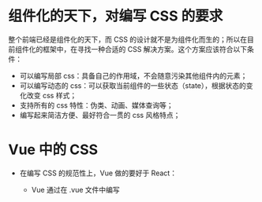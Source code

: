 # 组件化的天下，对编写 CSS 的要求

整个前端已经是组件化的天下，而 CSS 的设计就不是为组件化而生的；所以在目前组件化的框架中，在寻找一种合适的 CSS 解决方案。这个方案应该符合以下条件：

- 可以编写局部 css：具备自己的作用域，不会随意污染其他组件内的元素；
- 可以编写动态的 css：可以获取当前组件的一些状态（state），根据状态的变化改变 css 样式；
- 支持所有的 css 特性：伪类、动画、媒体查询等；
- 编写起来简洁方便、最好符合一贯的 css 风格特点；

# Vue 中的 CSS

- 在编写 CSS 的规范性上，Vue 做的要好于 React：

  - Vue 通过在 .vue 文件中编写 <style><style> 标签来编写自己的样式；
  - 通过是否添加 `scoped` 属性来决定编写的样式是全局有效还是局部有效；
  - 通过 `lang` 属性来设置你喜欢的 less、sass 等预处理器；
  - 通过内联样式风格的方式来根据最新状态设置和改变 css；

- Vue 在 CSS上虽然不能称之为完美，但是已经足够简洁、自然、方便了，至少统一的样式风格不会出现多个开发人员、多个项目采用不一样的样式风格。

# React 中的 CSS

- 事实上，css 一直是 React 的痛点，也是被很多开发者吐槽、诟病的一个点。
- 相比而言，React 官方并没有给出在 React 中统一的样式风格（React 官方对 CSS 编写方式没有明确的态度）：

	- 由此，从普通的 css，到 css modules，再到 css in js，有几十种不同的解决方案，上百个不同的库；
	- 大家都在寻找最好的或者说最适合自己的 CSS 方案，但是到目前为止也没有统一的方案；


# 内联样式的写法。

内联样式是官方推荐的一种 css 样式的写法：
- style 接收一个采用小驼峰命名属性的 JavaScript 对象，而不是 CSS 字符串；可以引用 state 中的状态来设置相关的样式；

内联样式的优点:
- 内联样式, 样式之间不会有冲突。
- 可以动态获取当前 state 中的状态。

内联样式的缺点：
- 写法上都需要使用驼峰标识。
- 某些样式没有提示。
- 大量的样式, 代码混乱。
- 某些样式无法编写(比如伪类、伪元素)。

官方依然是希望内联样式和普通的 css 来结合编写；

04-learn-react-css\src\01-内联样式css\App.jsx

```jsx
import React, { PureComponent } from 'react'

export class App extends PureComponent {
	constructor() {
		super()
		this.state = {
			titleSize: 30
		}
	}
	render() {
		const { titleSize } = this.state
		return (
			<div>
				<button onClick={e => this.addTitleSize()}>增加 titleSize</button>
				<h2 style={{color: "red", fontSize: `${titleSize}px`}}>我是标题</h2>
				<p style={{color: 'blue', fontSize: '20px'}}>我是内容，哈哈哈</p>
			</div>
		)
	}
	addTitleSize() {
		this.setState({ titleSize: this.state.titleSize + 2 })
	}
}

export default App
```

# 普通的 CSS 写法。

普通的 css 我们通常会编写到一个单独的文件，之后再进行引入。
这样的编写方式和普通的网页开发中编写方式是一致的：

- 如果我们按照普通的网页标准去编写，那么也不会有太大的问题；
- 但是组件化开发中我们总是希望组件是一个独立的模块，即便是样式也只是在自己内部生效，不会相互影响；
- 但是当引用普通的 css 样式，它会被应用于全局的 css，样式之间会相互影响；

这种编写方式最大的问题是样式之间会相互层叠掉；

04-learn-react-css\src\02-普通的CSS写法\App.jsx

```jsx
import React, { PureComponent } from 'react'
import './App.css'

export class App extends PureComponent {
	render() {
		return (
			<div>
				<h2 className='title'>我是标题</h2>
				<p className='content'>我是内容，哈哈哈</p>
			</div>
		)
	}
}

export default App
```

04-learn-react-css\src\02-普通的CSS写法\App.css

```css
.title {
	font-size: 32px;
	color: green;
}

.content {
	font-size: 22px;
	color: orange;
}
```

# CSS Moudules 的写法。

css modules 并不是 React 特有的解决方案，而是所有使用了类似于 webpack 配置的环境下都可以使用的。

- 如果在其他项目中使用它，那么我们需要自己来进行配置，比如配置 webpack.config.js 中的 `modules: true` 等。

React 的脚手架已经内置了 css modules 的配置：
- .css/.less/.scss 等样式文件都需要修改成 `.module.css`、`.module.less`、`.module.scss` 等；之后就可以引用并且进行使用了；

css modules 确实解决了局部作用域的问题，也是很多人喜欢在 React 中使用的一种方案。但是这种方案也有自己的缺陷：

- 引用的类名，不能使用连接符，如 `.home-title`，在 JavaScript 中是不识别的；
- 所有的 className 都必须使用 `{style.className}` 的形式来编写，比较麻烦；
- 不方便动态来修改某些样式，依然需要使用内联样式的方式；

如果你觉得上面的缺陷还算OK，那么你在开发中完全可以选择使用 css modules 来编写，并且也是在 React 中很受欢迎的一种方式。

04-learn-react-css\src\03-CSS-Module\App.jsx

```jsx
import React, { PureComponent } from 'react'
import appStyle from './App.module.css';

export class App extends PureComponent {
	render() {
		return (
			<div>
				<h2 className={appStyle.title}>我是标题</h2>
				<p className={appStyle.content}>我是内容，哈哈哈哈</p>
			</div>
		)
	}
}

export default App
```

04-learn-react-css\src\03-CSS-Module\App.module.css

```css
.title {
	font-size: 32px;
	color: green;
}
.content {
	font-size: 22px;
	color: orange;
}
```

# 为 React 项目添加 less 支持：

## 两种方案：

- 使用 `npm run eject`，在弹出的配置文件中进行修改。
- 使用 craco（create-react-app config）

> React 2个 UI 库使用 CSS 的方式
>
> - Material UI：CSS in JS
> - Ant-Desigh：less

## 如何使用 craco

1. 安装 craco

   ```shell
   npm i @craco/craco
   ```

2. 修改 react 项目 package.json 中的启动配置。

   ```json
   {
     "scripts": {
       "start": "craco start",
       "build": "craco build",
       "test": "craco test",
       "eject": "react-scripts eject"
     },
   }
   ```

3. 安装 craco-less

   ```shell
   npm install craco-less
   ```

4. 配置 craco.config.js 文件

   04-learn-react-css\craco.config.js

   ```js
   const CracoLessPlugin = require('craco-less');

   module.exports = {
     plugins: [
       {
         plugin: CracoLessPlugin,
         options: {
           lessLoaderOptions: {
             lessOptions: {
               modifyVars: { '@primary-color': '#1DA57A' },
               javascriptEnabled: true,
             },
           },
         },
       },
     ],
   };
   ```

## 在项目中使用 less

04-learn-react-css\src\04-less编写方式\App.jsx

```jsx
import React, { PureComponent } from 'react'
import './App.less'

export class App extends PureComponent {
	render() {
		return (
			<div className="app">
				<div className="section">
					<h2 className="title">我是标题</h2>
					<p className='content'>我是内容，哈哈哈哈</p>
				</div>
			</div>
		)
	}
}

export default App
```

04-learn-react-css\src\04-less编写方式\App.less

```less
@primaryColor: red;

.section {
	bottom: 1px solid @primaryColor;

	.title {
		font-size: 30px;
		color: @primaryColor;
	}

	.content {
		font-size: 20px;
		color: @primaryColor;
	}
}
```

# CSS in JS 的写法

- 官方文档也有提到过 CSS in JS 这种方案：
	- 这是指一种模式，其中 CSS 由 JavaScript 生成而不是在外部文件中定义；
	- 注意此功能并不是 React 的一部分，而是由第三方库提供；React 对样式如何定义并没有明确态度；

- 在传统的前端开发中，我们通常会将结构（HTML）、样式（CSS）、逻辑（JavaScript）进行分离。
	- 但是在前面的学习中，我们就提到过，React 的思想中认为逻辑本身和 UI 是无法分离的，所以才会有了 JSX 的语法。而样式也是属于 UI 的一部分；
	- 事实上 CSS-in-JS 的模式就是一种将样式（CSS）也写入到 JavaScript 中的方式，并且可以方便的使用 JS 中的状态；
	- 这种写法又被人称之为 All in JS；

- 当然，这种开发的方式也受到了很多的批评：
	- [Stop using CSS in JavaScript for web development](https://hackernoon.com/stop-using-css-in-javascript-for-web-development-fa32fb873dcc)

## 认识 styled-components

- 批评声音虽然有，但是在我们看来很多优秀的 CSS-in-JS 的库依然非常强大、方便：
	- CSS-in-JS 通过 JavaScript 来为 CSS 赋予一些能力，包括类似于 CSS 预处理器一样的样式嵌套、函数定义、逻辑复用、动态修改状态等等；
	- 虽然 CSS 预处理器也具备某些能力，但是获取动态状态依然是一个不好处理的点；
	- 所以，目前可以说 CSS-in-JS 是 React 编写 CSS 最为受欢迎的一种解决方案；

- 目前比较流行的 CSS-in-JS 的库有哪些呢？
	- styled-components
	- emotion
	- glamorous

- 目前可以说 styled-components 依然是社区最流行的 CSS-in-JS 库。

## 使用 styled-components

1. 安装 styled-components：

   ```shell
   npm install styled-components
   ```
> 回顾标签模板字符串的用法。

2. 安装 VSCode-style-component 插件，使代码高亮。

### 基本使用。

04-learn-react-css\src\05-CSS-IN-JS\style.js

```js
import styled from 'styled-components';

// style.div`` 返回一个组件，这个组件渲染一个 div 元素。
export const AppWrapper = styled.div`
	.footer {
		border: 1px solid orange;
	}
`
```

04-learn-react-css\src\05-CSS-IN-JS\App.jsx

```jsx
import React, { PureComponent } from 'react'
import { AppWrapper } from './style';

export class App extends PureComponent {
	render() {
		return (
			<AppWrapper>
				<div className="footer">
					<p>免责声明</p>
					<p>版权声明</p>
				</div>
			</AppWrapper>
		)
	}
}

export default App
```

- styled-components 的本质是通过函数的调用，最终创建出一个组件：
	- 这个组件会被自动添加上一个不重复的 class；
	- styled-components 会给该 class 添加相关的样式；

- 另外，它支持类似于 CSS 预处理器一样的样式嵌套：
	- 支持直接子代选择器或后代选择器，并且直接编写样式；
	- 可以通过 `&` 符号获取当前元素；
	- 支持伪类选择器、伪元素等；

### props、attrs 属性的使用

- props 可以传递

- props 可以被传递给 styled 组件
	- 获取 props 需要通过 `${}` 传入一个插值函数，props 会作为该函数的参数；
	- 这种方式可以有效的解决动态样式的问题；

- 添加 attrs 属性

04-learn-react-css\src\05-CSS-IN-JS\variables.js

```jsx
export const primaryColor = '#ff8822'
export const secondColor = '#ff7788'

export const smallSize = '12px'
export const middleSize = '14px'
export const largeSize = '18px'
```

04-learn-react-css\src\05-CSS-IN-JS\style.js

```jsx
import styled from 'styled-components';
import { primaryColor, largeSize } from './variables';

// style.div`` 返回一个组件，这个组件渲染一个 div 元素。
export const AppWrapper = styled.div`
	.footer {
		border: 1px solid orange;
	}
`

// 1. 子元素单独抽取到一个样式组件
// 2. 可以接收外部传入的 props
// 3. 可以通过 attrs 给标签模板字符串中提供属性值
// 4. 从一个单独的文件中引入变量
export const SectionWrapper = styled.div.attrs(props =>({
	tcolor: props.color || 'blue' // 为避免递归，使用 tcolor 代替传递过来的 color
}))`
	border: 1px solid red;

	.title {
		font-size: ${props => props.size}px;
		color: ${props => props.tcolor};

		&:hover {
			background-color: purple;
		}
	}

	.content {
		font-size: ${largeSize}px;
		color: ${primaryColor};
	}
`
```

04-learn-react-css\src\05-CSS-IN-JS\App.jsx

```jsx
import React, { PureComponent } from 'react'
import { AppWrapper, SectionWrapper } from './style';

export class App extends PureComponent {
	constructor() {
		super()
		this.state = {
			size: 30,
			color: 'yellow'
		}
	}
	render() {
		const { size, color } = this.state
		return (
			<AppWrapper>
				<SectionWrapper size={size} color={color}>
					<h2 className='title'>我是标题</h2>
					<p className='content'>我是内容，哈哈哈</p>
					<button onClick={e => this.setState({color: 'skyblue'})}>修改颜色</button>
				</SectionWrapper>

				<div className="footer">
					<p>免责声明</p>
					<p>版权声明</p>
				</div>
			</AppWrapper>
		)
	}
}

export default App
```

### styled 高级特性-设置主题

04-learn-react-css\src\index.js

```jsx
import React from 'react'
import ReactDOM from 'react-dom/client'
import App from './05-CSS-IN-JS/App'
import { ThemeProvider } from 'styled-components'

const root = ReactDOM.createRoot(document.getElementById('root'))
root.render(
	<React.StrictMode>
		<ThemeProvider theme={{color: 'purple', size: '50px'}}>
			<App />
		</ThemeProvider>
	</React.StrictMode>
)
```

04-learn-react-css\src\05-CSS-IN-JS\Home\style.js

```js
import styled from 'styled-components';

export const HomeWrapper = styled.div`
	.top {
		.banner {
			color: red;
		}
	}

	.bottom {
		.header {
			color: ${props => props.theme.color};
			font-size: ${props => props.theme.size};
		}

		.product-list {
			.item {
				color: blue;
			}
		}
	}
`
```

04-learn-react-css\src\05-CSS-IN-JS\Home\index.jsx

```jsx
import React, { PureComponent } from 'react'
import { HomeWrapper } from './style'

export class Home extends PureComponent {
	render() {
		return (
			<HomeWrapper>
				<div className="top">
					<div className="banner">BannerContent</div>
				</div>
				<div className="bottom">
					<h2 className="header">商品列表</h2>
					<ul className="poduct-list">
						<li className="item">商品列表1</li>
						<li className="item">商品列表2</li>
						<li className="item">商品列表3</li>
					</ul>
				</div>
			</HomeWrapper>
		)
	}
}

export default Home
```
